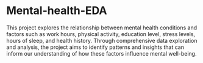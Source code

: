 # Mental-health-EDA
This project explores the relationship between mental health conditions and factors such as work hours, physical activity, education level, stress levels, hours of sleep, and health history. Through comprehensive data exploration and analysis, the project aims to identify patterns and insights that can inform our understanding of how these factors influence mental well-being.
